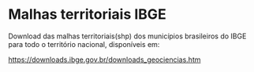 # Malhas territoriais IBGE
Download das malhas territoriais(shp) dos municípios brasileiros do IBGE para todo o território nacional, disponíveis em:

https://downloads.ibge.gov.br/downloads_geociencias.htm
